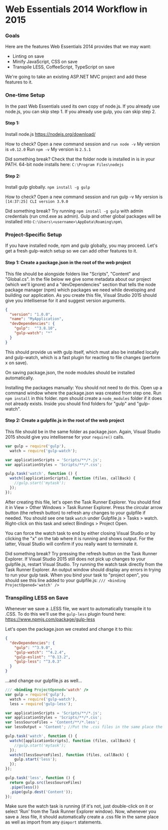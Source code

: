 # Web Essentials 2014 Workflow in 2015

### Goals
Here are the features Web Essentials 2014 provides that we may want:

* Linting on save
* Minify JavaScript, CSS on save
* Transpile LESS, CoffeeScript, TypeScript on save

We're going to take an existing ASP.NET MVC project and add these features to it.

### One-time Setup
In the past Web Essentials used its own copy of node.js.
If you already use node.js, you can skip step 1. If you already use gulp, you can skip step 2.

#### Step 1:
Install node.js
https://nodejs.org/download/

How to check?
Open a new command session and ```run node -v```
My version is ```v0.12.0```
Run ```npm -v```
My version is ```2.5.1```

Did something break?
Check that the folder node is installed in is in your PATH. 64-bit node installs here:
```C:\Program Files\nodejs```
	
#### Step 2:
Install gulp globally.
```npm install -g gulp```

How to check?
Open a new command session and run gulp -v
My version is ```[14:37:25] CLI version 3.9.0```

Did something break?
Try running ```npm install -g gulp``` with admin credentials (run cmd.exe as admin).
Gulp and other global packages will be installed into ```C:\Users\<username>\AppData\Roaming\npm\```

### Project-Specific Setup
If you have installed node, npm and gulp globally, you may proceed.
Let's get a fresh gulp-watch setup so we can add other features to it.

#### Step 1: Create a package.json in the root of the web project
This file should be alongside folders like "Scripts", "Content" and "Global.cs".
In the file below we give some metadata about our project (which we'll ignore) and a "devDependencies" section that tells the node package manager (npm) which packages we need while developing and building our application.
As you create this file, Visual Studio 2015 should give you intellisense for it and suggest version arguments.
```json
{
  "version": "1.0.0",
  "name": "MyApplication",
  "devDependencies": { 
    "gulp":  "^3.8.10",
    "gulp-watch": "*"
  }
}
```
This should provide us with gulp itself, which must also be installed locally and gulp-watch, which is a fast plugin for reacting to file changes (perform x on save).

On saving package.json, the node modules should be installed automatically.

Installing the packages manually:
You should not need to do this. Open up a command window where the package.json was created from step one.
Run ```npm install``` in this folder. npm should create a ```node_modules``` folder if it does not already exists. Inside you should find folders for "gulp" and "gulp-watch". 

#### Step 2: Create a gulpfile.js in the root of the web project
This file should be in the same folder as package.json. Again, Visual Studio 2015 should give you intellisense for your ```require()``` calls.
```javascript
var gulp = require('gulp'),
  watch = require('gulp-watch');

var applicationScripts = 'Scripts/**/*.js';
var applicationStyles = 'Scripts/**/*.css';

gulp.task('watch', function () {
  watch([applicationScripts], function (files, callBack) {
    //gulp.start('mytask');
  });
});
```

After creating this file, let's open the Task Runner Explorer.
You should find it in View > Other Windows > Task Runner Explorer.
Press the circular arrow button (the refresh button) to refresh any changes to your gulpfile if needed.
You should see one task ```watch``` under Gulpfile.js > Tasks > watch.
Right-click on this task and select Bindings > Project Open.

You can force the watch task to end by either closing Visual Studio or by clicking the "x" on the tab where it is running and shows output. For the latter, Visual Studio will confirm if you really want to terminate it.

Did something break?
Try pressing the refresh button on the Task Runner Explorer.
If Visual Studio 2015 still does not pick up changes to your gulpfile.js, restart Visual Studio.
Try running the watch task directly from the Task Runner Explorer. An output window should display any errors in trying to run your gulp task.
When you bind your task to "project open", you should see this line added to your gulpfile.js:
```/// <binding ProjectOpened='watch' />```

### Transpiling LESS on Save
Whenever we save a .LESS file, we want to automatically transpile it to .CSS.
To do this we'll use the ```gulp-less``` plugin found here: https://www.npmjs.com/package/gulp-less

Let's open the package.json we created and change it to this:
```json
{
  "devDependencies": {
    "gulp": "^3.9.0",
    "gulp-watch": "^4.2.4",
    "gulp-eslint": "^0.13.2",
    "gulp-less": "^3.0.3"
  }
}
```

...and change our gulpfile.js as well...
```javascript
/// <binding ProjectOpened='watch' />
var gulp = require('gulp'),
  watch = require('gulp-watch'),
  less = require('gulp-less');

var applicationScripts = 'Scripts/**/*.js';
var applicationStyles = 'Scripts/**/*.css';
var lessSourceFiles = 'Content/**/*.less';
var lessOutput = 'Content'; //Put the .css files in the same place the .less is found

gulp.task('watch', function () {
  watch([applicationScripts], function (files, callBack) {
    //gulp.start('mytask');
  });
  watch([lessSourceFiles], function (files, callBack) {
    gulp.start('less');
  });
});

gulp.task('less', function () {
  return gulp.src(lessSourceFiles)
  .pipe(less())
  .pipe(gulp.dest('Content'));
});
```

Make sure the watch task is running (if it's not, just double-click on it or select 'Run' from the Task Runner Explorer window). Now, whenever you save a .less file, it should automatically create a .css file in the same place as well as import from any ```@import``` statements.
